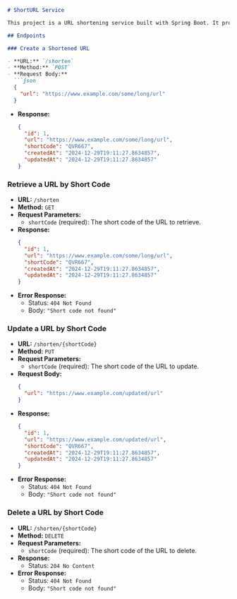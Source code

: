 ```markdown
# ShortURL Service

This project is a URL shortening service built with Spring Boot. It provides endpoints to create, retrieve, update, and delete shortened URLs.

## Endpoints

### Create a Shortened URL

- **URL:** `/shorten`
- **Method:** `POST`
- **Request Body:**
  ```json
  {
    "url": "https://www.example.com/some/long/url"
  }
  ```
- **Response:**
  ```json
  {
    "id": 1,
    "url": "https://www.example.com/some/long/url",
    "shortCode": "QVR667",
    "createdAt": "2024-12-29T19:11:27.8634857",
    "updatedAt": "2024-12-29T19:11:27.8634857"
  }
  ```

### Retrieve a URL by Short Code

- **URL:** `/shorten`
- **Method:** `GET`
- **Request Parameters:**
  - `shortCode` (required): The short code of the URL to retrieve.
- **Response:**
  ```json
  {
    "id": 1,
    "url": "https://www.example.com/some/long/url",
    "shortCode": "QVR667",
    "createdAt": "2024-12-29T19:11:27.8634857",
    "updatedAt": "2024-12-29T19:11:27.8634857"
  }
  ```
- **Error Response:**
  - Status: `404 Not Found`
  - Body: `"Short code not found"`

### Update a URL by Short Code

- **URL:** `/shorten/{shortCode}`
- **Method:** `PUT`
- **Request Parameters:**
  - `shortCode` (required): The short code of the URL to update.
- **Request Body:**
  ```json
  {
    "url": "https://www.example.com/updated/url"
  }
  ```
- **Response:**
  ```json
  {
    "id": 1,
    "url": "https://www.example.com/updated/url",
    "shortCode": "QVR667",
    "createdAt": "2024-12-29T19:11:27.8634857",
    "updatedAt": "2024-12-29T19:11:27.8634857"
  }
  ```
- **Error Response:**
  - Status: `404 Not Found`
  - Body: `"Short code not found"`

### Delete a URL by Short Code

- **URL:** `/shorten/{shortCode}`
- **Method:** `DELETE`
- **Request Parameters:**
  - `shortCode` (required): The short code of the URL to delete.
- **Response:**
  - Status: `204 No Content`
- **Error Response:**
  - Status: `404 Not Found`
  - Body: `"Short code not found"`
